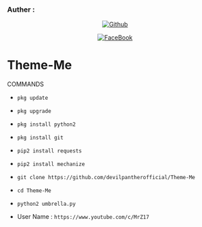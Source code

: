 ### Auther :
<p align="center">
<a href="https://github.com/devilpantherofficial"><img title="Github" src="https://img.shields.io/badge/mao2116-grey?style=for-the-badge&logo=github"></a> </p>

<p align="center">
<a href="https://www.facebook.com/devilpanther.official/"><img title="FaceBook" src="https://img.shields.io/badge/FB-MAO VIRUS-lightgrey?style=for-the-badge&logo=facebook"></a>
</p>



# Theme-Me
 COMMANDS 

* `pkg update`

* `pkg upgrade`

* `pkg install python2`

* `pkg install git`

* `pip2 install requests` 

* `pip2 install mechanize`

* `git clone https://github.com/devilpantherofficial/Theme-Me`

* `cd Theme-Me`
 
* `python2 umbrella.py`

* User Name :
`https://www.youtube.com/c/MrZ17`
